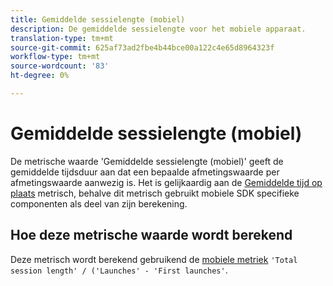 ```yaml
---
title: Gemiddelde sessielengte (mobiel)
description: De gemiddelde sessielengte voor het mobiele apparaat.
translation-type: tm+mt
source-git-commit: 625af73ad2fbe4b44bce00a122c4e65d8964323f
workflow-type: tm+mt
source-wordcount: '83'
ht-degree: 0%

---
```



# Gemiddelde sessielengte (mobiel)

De metrische waarde &#39;Gemiddelde sessielengte (mobiel)&#39; geeft de gemiddelde tijdsduur aan dat een bepaalde afmetingswaarde per afmetingswaarde aanwezig is. Het is gelijkaardig aan de [Gemiddelde tijd op plaats](average-time-on-site.md) metrisch, behalve dit metrisch gebruikt mobiele SDK specifieke componenten als deel van zijn berekening.

## Hoe deze metrische waarde wordt berekend

Deze metrisch wordt berekend gebruikend de [mobiele metriek](https://docs.adobe.com/content/help/en/mobile-services/using/get-started-ug/mobile-metrics/metrics-reference.html) `'Total session length' / ('Launches' - 'First launches'`.

